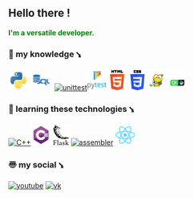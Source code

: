## Hello there !

**<span style="color:green">I'm a versatile developer.</span>**

### 🧠 my knowledge ⭸

[<img src="res/python-original.svg" alt="python" width="40" height="40"/>](https://github.com/python)[<img src="res/sql.jpg" alt="sql" width="52" height="40"/>](https://github.com/python)[<img src="https://avatars.mds.yandex.net/i?id=57966ff4263dab1dd82bc82f5eb591b2286f3390-8357950-images-thumbs&n=13" alt="unittest" width="40" height="40"/>](https://github.com/python)[<img src="res/pytest.png" alt="pytest" width="40" height="40"/>](https://github.com/python)[<img src="res/html.png" alt="html" width="40" height="40"/>](https://github.com/python)[<img src="res/css.png" alt="css" width="40" height="40"/>](https://github.com/python)[<img src="res/pygame-head-party.png" alt="pygame" width="40" height="40"/>](https://github.com/python)[<img src="res/pyqt.png" alt="pyqt" width="40" height="30"/>](https://github.com/python)

### 📕 learning these technologies ⭸

[<img src="https://www.digiseller.ru/preview/307467/p1_1986716_c7d6ef4a.png" alt="C++" width="40" height="40"/>](https://github.com/python)[<img src="res/csharp.svg" alt="C#" width="40" height="40"/>](https://github.com/python)[<img src="res/flask.png" alt="flask" width="40" height="40"/>](https://github.com/python)[<img src="https://i.dobrzemieszkaj.pl/i/35/44/70/354470.jpg" alt="assembler" width="40" height="40"/>](https://github.com/python) [<img src="res/react-original.svg" width="40" height="40"/>](https://github.com/python)

### 〠 my social ⭸

[<img src="https://sun6-22.userapi.com/s/v1/ig2/Eyg8sk8fZJF-mSjQCbgeLrPLnIyh3ECH-Ui9V0Rfq9TFKwYHd6lTE0UKnZGDrT0B-CF0rOZwKz1gOfanc4NUxPWi.jpg?size=697x697&quality=96&crop=253,0,697,697&ava=1" alt="youtube" width="40" height="40"/>](https://www.youtube.com/channel/UCaVATEOK0MIEcW6lSWT5Rfw) [<img src="https://soyus-s.ru/wp-content/uploads/2021/05/vk.jpg" alt="vk" width="40" height="40"/>](https://vk.com/king_men1)
